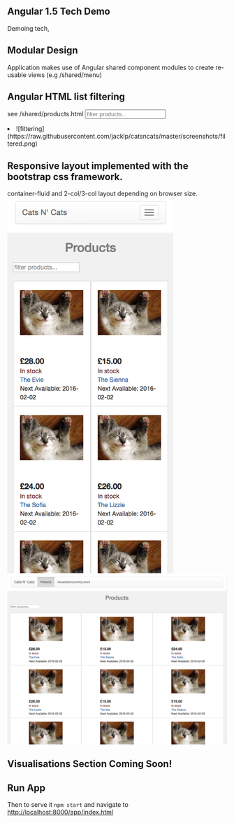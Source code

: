 ## Angular 1.5 Tech Demo

Demoing tech,

## Modular Design

Application makes use of Angular shared component modules to create re-usable views (e.g /shared/menu)


## Angular HTML list filtering

see /shared/products.html
<input type="search" ng-model="q" placeholder="filter products..." aria-label="filter products" />
<li class="col-xs-6 col-md-4 animate-repeat product-container list-group-item" ng-repeat="product in products | filter:q as results">
![filtering](https://raw.githubusercontent.com/jacklp/catsncats/master/screenshots/filtered.png)


## Responsive layout implemented with the bootstrap css framework.

container-fluid and 2-col/3-col layout depending on browser size.
![2-col layout](https://raw.githubusercontent.com/jacklp/catsncats/master/screenshots/2col.png)
![3-col layout](https://raw.githubusercontent.com/jacklp/catsncats/master/screenshots/3col.png)

## Visualisations Section Coming Soon!


## Run App

Then to serve it `npm start` and navigate to [http://localhost:8000/app/index.html](http://localhost:8000/app/index.html)
